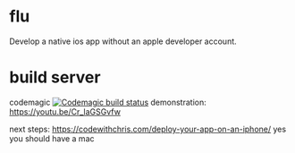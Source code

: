 # flu
Develop a native ios app without an apple developer account.

# build server
codemagic
[![Codemagic build status](https://api.codemagic.io/apps/6209e6facb455d46de775795/6209e6facb455d46de775794/status_badge.svg)](https://codemagic.io/apps/6209e6facb455d46de775795/6209e6facb455d46de775794/latest_build)
demonstration: https://youtu.be/Cr_laGSGvfw

next steps:
https://codewithchris.com/deploy-your-app-on-an-iphone/ yes you should have a mac

